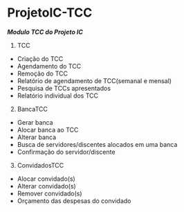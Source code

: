 # ProjetoIC-TCC
<b><i>Modulo TCC do Projeto IC</i></b>

1. TCC<br>
- Criação do TCC<br>
- Agendamento do TCC<br>
- Remoção do TCC<br>
- Relatório de agendamento de TCC(semanal e mensal)<br>
- Pesquisa de TCCs apresentados<br>
- Relatório individual dos TCC<br>

2. BancaTCC<br>
- Gerar banca<br>
- Alocar banca ao TCC<br>
- Alterar banca<br>
- Busca de servidores/discentes alocados em uma banca<br>
- Confirmação do servidor/discente<br>

3. ConvidadosTCC<br>
- Alocar convidado(s)<br>
- Alterar convidado(s)<br>
- Remover convidado(s)<br>
- Orçamento das despesas do convidado<br>

